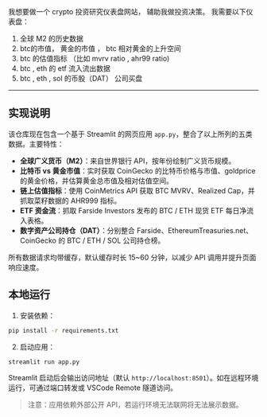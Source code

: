 我想要做一个 crypto  投资研究仪表盘网站， 辅助我做投资决策。
我需要以下仪表盘：
1. 全球 M2 的历史数据
2. btc的市值， 黄金的市值 ， btc 相对黄金的上升空间
3. btc 的估值指标 （比如 mvrv ratio , ahr99 ratio)
4. btc , eth 的 etf 流入流出数据
5. btc , eth , sol 的币股（DAT） 公司买盘

---

## 实现说明

该仓库现在包含一个基于 Streamlit 的网页应用 `app.py`，整合了以上所列的五类数据。主要特性：

- **全球广义货币（M2）**：来自世界银行 API，按年份绘制广义货币规模。
- **比特币 vs 黄金市值**：实时获取 CoinGecko 的比特币价格与市值、goldprice 的黄金价格，并估算黄金总市值及相对估值空间。
- **链上估值指标**：使用 CoinMetrics API 获取 BTC MVRV、Realized Cap，并抓取菜籽数据的 AHR999 指标。
- **ETF 资金流**：抓取 Farside Investors 发布的 BTC / ETH 现货 ETF 每日净流入表格。
- **数字资产公司持仓（DAT）**：分别整合 Farside、EthereumTreasuries.net、CoinGecko 的 BTC / ETH / SOL 公司持仓榜。

所有数据请求均带缓存，默认缓存时长 15~60 分钟，以减少 API 调用并提升页面响应速度。

## 本地运行

1. 安装依赖：

```bash
pip install -r requirements.txt
```

2. 启动应用：

```bash
streamlit run app.py
```

Streamlit 启动后会输出访问地址（默认 `http://localhost:8501`）。如在远程环境运行，可通过端口转发或 VSCode Remote 隧道访问。

> 注意：应用依赖外部公开 API，若运行环境无法联网将无法展示数据。
